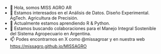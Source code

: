- 👋 Hola, somos MISS AGRO AR
- 👀 Estamos interesados en el Análisis de Datos. Diseño Experimental. AgTech. Agricultura de Precisión.
- 🌱 Actualmente estamos aprendiendo R & Python.
- 💞️ Estamos buscando colaboraciones para el Manejo Integral Sostenible del Sistema Agropecuario en Argentina.
- 📫 Podes encontrarnos en X como @missagroar y en nuestra web https://missagro.github.io/MISSAGRO
